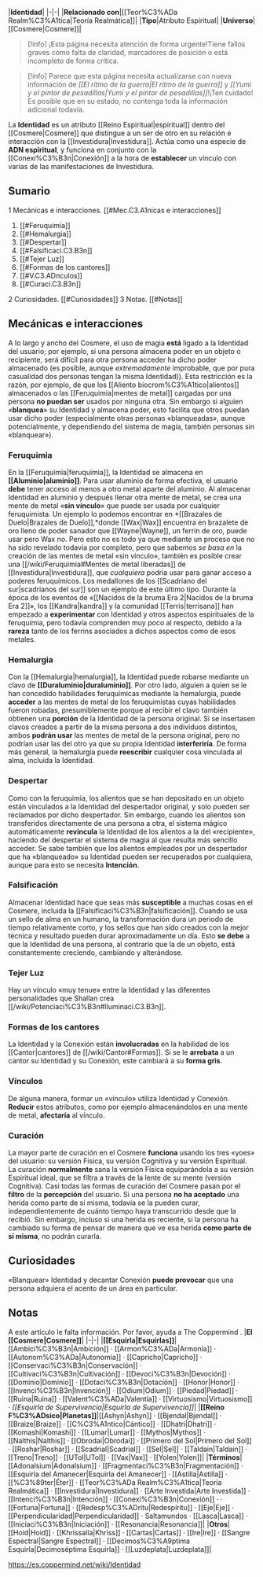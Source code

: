 

|**Identidad**|
|-|-|
|**Relacionado con**|[[Teor%C3%ADa Realm%C3%A1tica\|Teoría Realmática]]|
|**Tipo**|Atributo Espiritual|
|**Universo**|[[Cosmere\|Cosmere]]|
> [!info] ¡Esta página necesita atención de forma urgente!Tiene fallos graves como falta de claridad, marcadores de posición o está incompleto de forma crítica.

> [!info] Parece que esta página necesita actualizarse con nueva información de *[[El ritmo de la guerra\|El ritmo de la guerra]]* y *[[Yumi y el pintor de pesadillas\|Yumi y el pintor de pesadillas]]*!¡Ten cuidado! Es posible que en su estado, no contenga toda la información adicional todavía.

La **Identidad** es un atributo [[Reino Espiritual\|espiritual]] dentro del [[Cosmere\|Cosmere]] que distingue a un ser de otro en su relación e interacción con la [[Investidura\|Investidura]]. Actúa como una especie de **ADN espiritual**, y funciona en conjunto con la [[Conexi%C3%B3n\|Conexión]] a la hora de **establecer** un vínculo con varias de las manifestaciones de Investidura.

## Sumario

1 Mecánicas e interacciones. [[#Mec.C3.A1nicas e interacciones]] 

1. [[#Feruquimia]] 
1. [[#Hemalurgia]] 
1. [[#Despertar]] 
1. [[#Falsificaci.C3.B3n]] 
1. [[#Tejer Luz]] 
1. [[#Formas de los cantores]] 
1. [[#V.C3.ADnculos]] 
1. [[#Curaci.C3.B3n]] 


2 Curiosidades. [[#Curiosidades]] 
3 Notas. [[#Notas]] 


## Mecánicas e interacciones
A lo largo y ancho del Cosmere, el uso de magia **está** ligado a la Identidad del usuario; por ejemplo, si una persona almacena poder en un objeto o recipiente,
será difícil para otra persona acceder ha dicho poder almacenado (es posible, aunque *extremadamente* improbable, que por pura casualidad dos personas tengan la misma Identidad)). Esta restricción es la razón, por ejemplo, de que los [[Aliento biocrom%C3%A1tico\|alientos]] almacenados o las [[Feruquimia\|mentes de metal]] cargadas por una persona **no puedan ser** usados por ninguna otra. Sin embargo si alguien «**blanquea**» su Identidad y almacena poder, esto facilita que otros puedan usar dicho poder (especialmente otras personas «blanqueadas», aunque potencialmente, y dependiendo del sistema de magia, también personas sin «blanquear»).

### Feruquimia
En la [[Feruquimia\|feruquimia]], la Identidad se almacena en **[[Aluminio\|aluminio]]**. Para usar aluminio de forma efectiva, el usuario **debe** tener acceso al menos a otro metal aparte del aluminio. Al almacenar Identidad en aluminio y después llenar otra mente de metal, se crea una mente de metal «**sin vínculo**» que puede ser usada por cualquier feruquimista. Un ejemplo lo podemos encontrar en *[[Brazales de Duelo\|Brazales de Duelo]],*donde [[Wax\|Wax]] encuentra en brazalete de oro lleno de poder sanador que [[Wayne\|Wayne]], un ferrin de oro, puede usar pero Wax no. Pero esto no es todo ya que mediante un proceso que no ha sido revelado todavía por completo, pero que sabemos *se basa en* la creación de las mentes de metal «sin vínculo», también es posible crear una [[/wiki/Feruquimia#Mentes de metal liberadas]] de [[Investidura\|Investidura]], que *cualquiera* podría usar para ganar acceso a poderes feruquímicos. Los medallones de los [[Scadriano del sur\|scadrianos del sur]] son un ejemplo de este último tipo.
Durante la época de los eventos de «[[Nacidos de la bruma Era 2\|Nacidos de la bruma Era 2]]», los [[Kandra\|kandra]] y la comunidad [[Terris\|terrisana]] han empezado a **experimentar** con Identidad y otros aspectos espirituales de la feruquímia, pero todavía comprenden muy poco al respecto, debido a la **rareza** tanto de los ferrins asociados a dichos aspectos como de esos metales.

### Hemalurgia
Con la [[Hemalurgia\|hemalurgia]], la Identidad puede robarse mediante un clavo de **[[Duraluminio\|duraluminio]]**.
Por otro lado, alguien a quien se le han concedido habilidades feruquímicas mediante la hemalurgia, puede **acceder** a las mentes de metal de los feruquimistas cuyas habilidades fueron robadas, presumiblemente porque al recibir el clavo también obtienen una **porción** de la Identidad de la persona original. Si se insertasen clavos creados a partir de la misma persona a dos individuos distintos, ambos **podrán usar** las mentes de metal de la persona original, pero no podrían usar las del otro ya que su propia Identidad **interferiría**.
De forma más general, la hemalurgia puede **reescribir** cualquier cosa vinculada al alma, incluida la Identidad.

### Despertar
Como con la feruquimia, los alientos que se han depositado en un objeto están vinculados a la Identidad del despertador original, y solo pueden ser reclamados por dicho despertador. Sin embargo, cuando los alientos son transferidos directamente de una persona a otra, el sistema mágico automáticamente **revincula** la Identidad de los alientos a la del «recipiente», haciendo del despertar el sistema de magia al que resulta más sencillo acceder. Se sabe también que los alientos empleados por un despertador que ha «blanqueado» su Identidad pueden ser recuperados por cualquiera, aunque para esto se necesita **Intención**.

### Falsificación
Almacenar Identidad hace que seas más **susceptible** a muchas cosas en el Cosmere, incluida la [[Falsificaci%C3%B3n\|falsificación]]. Cuando se usa un sello de alma en un humano, la transformación dura un periodo de tiempo relativamente corto, y los sellos que han sido creados con la mejor técnica y resultado pueden durar aproximadamente un día. Esto **se debe** a que la Identidad de una persona, al contrario que la de un objeto, está constantemente creciendo, cambiando y alterándose.

### Tejer Luz
Hay un vínculo «muy tenue» entre la Identidad y las diferentes personalidades que Shallan crea [[/wiki/Potenciaci%C3%B3n#Iluminaci.C3.B3n]].

### Formas de los cantores
La Identidad y la Conexión están **involucradas** en la habilidad de los [[Cantor\|cantores]] de [[/wiki/Cantor#Formas]]. Si se le **arrebata** a un cantor su Identidad y su Conexión, este cambiará a su **forma gris**.

### Vínculos
De alguna manera, formar un «vínculo» utiliza Identidad y Conexión. **Reducir** estos atributos, como por ejemplo almacenándolos en una mente de metal, **afectaría** al vínculo.

### Curación
La mayor parte de curación en el Cosmere **funciona** usando los tres «yoes» del usuario: su versión Física, su versión Cognitiva y su versión Espiritual. La curación **normalmente** sana la versión Física equiparándola a su versión Espiritual ideal, que se filtra a través de la lente de su mente (versión Cognitiva). Casi todas las formas de curación del Cosmere pasan por el **filtro** de la **percepción** del usuario. Si una persona **no ha aceptado** una herida como parte de sí misma, todavía se la pueden curar, independientemente de cuánto tiempo haya transcurrido desde que la recibió. Sin embargo, incluso si una herida es reciente, si la persona ha cambiado su forma de pensar de manera que ve esa herida **como parte de sí misma**, no podrán curarla.

## Curiosidades
«Blanquear» Identidad y decantar Conexión **puede provocar** que una persona adquiera el acento de un área en particular.
## Notas

A este artículo le falta información. Por favor, ayuda a The Coppermind .
|**El [[Cosmere\|Cosmere]]**|
|-|-|
|**[[Esquirla\|Esquirlas]]**|[[Ambici%C3%B3n\|Ambición]] · [[Armon%C3%ADa\|Armonía]] · [[Autonom%C3%ADa\|Autonomía]] · [[Capricho\|Capricho]] · [[Conservaci%C3%B3n\|Conservación]] · [[Cultivaci%C3%B3n\|Cultivación]] · [[Devoci%C3%B3n\|Devoción]] · [[Dominio\|Dominio]] · [[Dotaci%C3%B3n\|Dotación]] · [[Honor\|Honor]] · [[Invenci%C3%B3n\|Invención]] · [[Odium\|Odium]] · [[Piedad\|Piedad]] · [[Ruina\|Ruina]] · [[Valent%C3%ADa\|Valentía]] · [[Virtuosismo\|Virtuosismo]] · *[[Esquirla de Supervivencia\|Esquirla de Supervivencia]]*|
|**[[Reino F%C3%ADsico\|Planetas]]**|[[Ashyn\|Ashyn]] · [[Bjendal\|Bjendal]] · [[Braize\|Braize]] · [[C%C3%A1ntico\|Cántico]] · [[Dhatri\|Dhatri]] · [[Komashi\|Komashi]] · [[Lumar\|Lumar]] · [[Mythos\|Mythos]] · [[Nalthis\|Nalthis]] · [[Obrodai\|Obrodai]] · [[Primero del Sol\|Primero del Sol]] · [[Roshar\|Roshar]] · [[Scadrial\|Scadrial]] · [[Sel\|Sel]] · [[Taldain\|Taldain]] · [[Treno\|Treno]] · [[UTol\|UTol]] · [[Vax\|Vax]] · [[Yolen\|Yolen]]|
|**Términos**|[[Adonalsium\|Adonalsium]] · [[Fragmentaci%C3%B3n\|Fragmentación]] · [[Esquirla del Amanecer\|Esquirla del Amanecer]] · [[Astilla\|Astilla]] · [[%C3%89ter\|Éter]] · [[Teor%C3%ADa Realm%C3%A1tica\|Teoría Realmática]] · [[Investidura\|Investidura]] · [[Arte Investida\|Arte Investida]] · [[Intenci%C3%B3n\|Intención]] · [[Conexi%C3%B3n\|Conexión]] ·  · [[Fortuna\|Fortuna]] · [[Redesp%C3%ADritu\|Redespíritu]] · [[Eje\|Eje]] · [[Perpendicularidad\|Perpendicularidad]] · Saltamundos · [[Lasca\|Lasca]] · [[Iniciaci%C3%B3n\|Iniciación]] · [[Resonancia\|Resonancia]]|
|**Otros**|[[Hoid\|Hoid]] · [[Khrissalla\|Khriss]] · [[Cartas\|Cartas]] · [[Ire\|Ire]] · [[Sangre Espectral\|Sangre Espectral]] · [[Decimos%C3%A9ptima Esquirla\|Decimoséptima Esquirla]] · [[Luzdeplata\|Luzdeplata]]|



https://es.coppermind.net/wiki/Identidad
